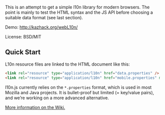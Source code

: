 This is an attempt to get a simple l10n library for modern browsers.
The point is mainly to test the HTML syntax and the JS API before choosing a
suitable data format (see last section).

Demo: http://kazhack.org/webL10n/

License: BSD/MIT


Quick Start
-----------

L10n resource files are linked to the HTML document like this:

```html
<link rel="resource" type="application/l10n" href="data.properties" />
<link rel="resource" type="application/l10n" href="mobile.properties" media="screen and (max-width: 640px)" />
```

l10n.js currently relies on the ``*.properties`` format, which is used in most
Mozilla and Java projects. It is bullet-proof but limited (= key/value pairs),
and we’re working on a more advanced alternative.

[More information on the Wiki.](https://github.com/fabi1cazenave/webL10n/wiki)


